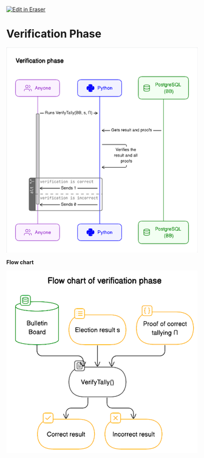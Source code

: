 <p><a target="_blank" href="https://app.eraser.io/workspace/kC4sKhb7Nll1dxzNMfLl" id="edit-in-eraser-github-link"><img alt="Edit in Eraser" src="https://firebasestorage.googleapis.com/v0/b/second-petal-295822.appspot.com/o/images%2Fgithub%2FOpen%20in%20Eraser.svg?alt=media&amp;token=968381c8-a7e7-472a-8ed6-4a6626da5501"></a></p>

# Verification Phase
![Verification Phase](/.eraser/kC4sKhb7Nll1dxzNMfLl___UydW6JsZqUfMKeGDrIN0gtNI4pO2___---figure---3vY1frQE3WBJc64XE9867---figure---p0gvO8MPBVDdkwR1N3WfOg.png "Verification Phase")

**Flow chart**

![image.png](/.eraser/kC4sKhb7Nll1dxzNMfLl___UydW6JsZqUfMKeGDrIN0gtNI4pO2___4CmA6-X99UyccDS6VmsMG.png "image.png")




<!--- Eraser file: https://app.eraser.io/workspace/kC4sKhb7Nll1dxzNMfLl --->